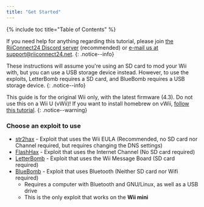 ```yaml
---
title: "Get Started"
---
```


{% include toc title="Table of Contents" %}

If you need help for anything regarding this tutorial, please join [the RiiConnect24 Discord server](https://discord.gg/b4Y7jfD) (recommended) or [e-mail us at support@riiconnect24.net](mailto:support@riiconnect24.net).
{: .notice--info}

These instructions will assume you're using an SD card to mod your Wii with, but you can use a USB storage device instead. However, to use the exploits, LetterBomb requires a SD card, and BlueBomb requires a USB storage device.
{: .notice--info}

This guide is for the original Wii only, with the latest firmware (4.3). Do not use this on a Wii U (vWii)! If you want to install homebrew on vWii, [follow this tutorial](https://wiiuguide.xyz/#/vwii/vwii-modding).
{: .notice--warning}

### Choose an exploit to use

- [str2hax](str2hax) - Exploit that uses the Wii EULA (Recommended, no SD card nor Channel required, but requires changing the DNS settings)
- [FlashHax](flashhax) - Exploit that uses the Internet Channel (No SD card required)
- [LetterBomb](letterbomb) - Exploit that uses the Wii Message Board (SD card required)
- [BlueBomb](bluebomb) - Exploit that uses Bluetooth (Neither SD card nor Wifi required)
    * Requires a computer with Bluetooth and GNU/Linux, as well as a USB drive
    * This is the only exploit that works on the **Wii mini**
